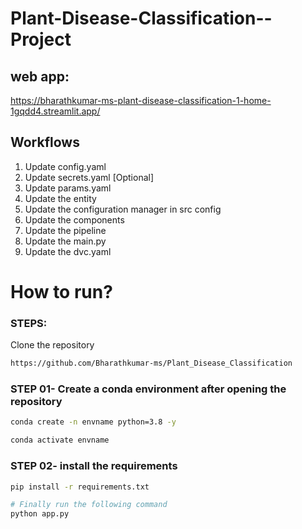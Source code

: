 # Plant-Disease-Classification--Project

## web app: 
https://bharathkumar-ms-plant-disease-classification-1-home-1gqdd4.streamlit.app/



## Workflows
1. Update config.yaml
2. Update secrets.yaml [Optional]
3. Update params.yaml
4. Update the entity
5. Update the configuration manager in src config
6. Update the components
7. Update the pipeline 
8. Update the main.py
9. Update the dvc.yaml


# How to run?
### STEPS:

Clone the repository

```bash
https://github.com/Bharathkumar-ms/Plant_Disease_Classification
```
### STEP 01- Create a conda environment after opening the repository

```bash
conda create -n envname python=3.8 -y
```

```bash
conda activate envname
```


### STEP 02- install the requirements
```bash
pip install -r requirements.txt
```


```bash
# Finally run the following command
python app.py
```


